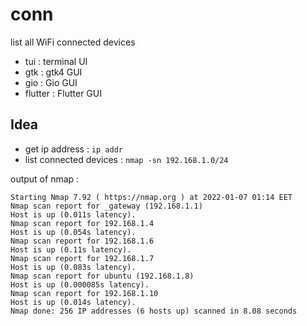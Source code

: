 # conn

list all WiFi connected devices

- tui : terminal UI
- gtk : gtk4 GUI
- gio : Gio GUI
- flutter : Flutter GUI

## Idea

- get ip address : `ip addr`
- list connected devices : `nmap -sn 192.168.1.0/24`

output of nmap :

```plain
Starting Nmap 7.92 ( https://nmap.org ) at 2022-01-07 01:14 EET
Nmap scan report for _gateway (192.168.1.1)
Host is up (0.011s latency).
Nmap scan report for 192.168.1.4
Host is up (0.054s latency).
Nmap scan report for 192.168.1.6
Host is up (0.11s latency).
Nmap scan report for 192.168.1.7
Host is up (0.083s latency).
Nmap scan report for ubuntu (192.168.1.8)
Host is up (0.000085s latency).
Nmap scan report for 192.168.1.10
Host is up (0.014s latency).
Nmap done: 256 IP addresses (6 hosts up) scanned in 8.08 seconds
```
